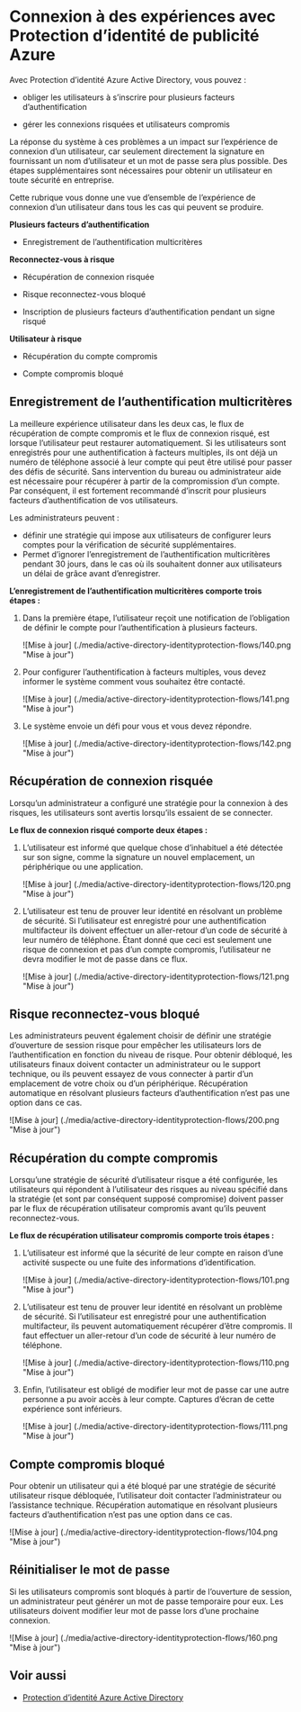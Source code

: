 <properties
    pageTitle="Connexion des expériences avec Protection d’identité de publicité Azure | Microsoft Azure"
    description="Fournit une vue d’ensemble de l’expérience utilisateur lors de la Protection d’identité a atténué ou convertis un utilisateur ou lorsqu’une authentification à plusieurs facteurs est requise par une stratégie."
    services="active-directory"
    keywords="protection d’identité Azure ActiveDirectory, découverte d’application cloud, gestion des applications, sécurité, risques, le niveau de risque, vulnérabilité, stratégie de sécurité"
    documentationCenter=""
    authors="markusvi"
    manager="femila"
    editor=""/>

<tags
    ms.service="active-directory"
    ms.workload="identity"
    ms.tgt_pltfrm="na"
    ms.devlang="na"
    ms.topic="article"
    ms.date="08/16/2016"
    ms.author="markvi"/>

# <a name="sign-in-experiences-with-azure-ad-identity-protection"></a>Connexion à des expériences avec Protection d’identité de publicité Azure

Avec Protection d’identité Azure Active Directory, vous pouvez :

- obliger les utilisateurs à s’inscrire pour plusieurs facteurs d’authentification

- gérer les connexions risquées et utilisateurs compromis

La réponse du système à ces problèmes a un impact sur l’expérience de connexion d’un utilisateur, car seulement directement la signature en fournissant un nom d’utilisateur et un mot de passe sera plus possible. Des étapes supplémentaires sont nécessaires pour obtenir un utilisateur en toute sécurité en entreprise.

Cette rubrique vous donne une vue d’ensemble de l’expérience de connexion d’un utilisateur dans tous les cas qui peuvent se produire.

**Plusieurs facteurs d’authentification**

- Enregistrement de l’authentification multicritères



**Reconnectez-vous à risque**

- Récupération de connexion risquée

- Risque reconnectez-vous bloqué

- Inscription de plusieurs facteurs d’authentification pendant un signe risqué
 

**Utilisateur à risque**

- Récupération du compte compromis

- Compte compromis bloqué




## <a name="multi-factor-authentication-registration"></a>Enregistrement de l’authentification multicritères

La meilleure expérience utilisateur dans les deux cas, le flux de récupération de compte compromis et le flux de connexion risqué, est lorsque l’utilisateur peut restaurer automatiquement. Si les utilisateurs sont enregistrés pour une authentification à facteurs multiples, ils ont déjà un numéro de téléphone associé à leur compte qui peut être utilisé pour passer des défis de sécurité. Sans intervention du bureau ou administrateur aide est nécessaire pour récupérer à partir de la compromission d’un compte. Par conséquent, il est fortement recommandé d’inscrit pour plusieurs facteurs d’authentification de vos utilisateurs. 

Les administrateurs peuvent :

- définir une stratégie qui impose aux utilisateurs de configurer leurs comptes pour la vérification de sécurité supplémentaires. 
- Permet d’ignorer l’enregistrement de l’authentification multicritères pendant 30 jours, dans le cas où ils souhaitent donner aux utilisateurs un délai de grâce avant d’enregistrer.

**L’enregistrement de l’authentification multicritères comporte trois étapes :**

1. Dans la première étape, l’utilisateur reçoit une notification de l’obligation de définir le compte pour l’authentification à plusieurs facteurs. 

    ![Mise à jour] (./media/active-directory-identityprotection-flows/140.png "Mise à jour")


2. Pour configurer l’authentification à facteurs multiples, vous devez informer le système comment vous souhaitez être contacté.

    ![Mise à jour] (./media/active-directory-identityprotection-flows/141.png "Mise à jour")
 
3. Le système envoie un défi pour vous et vous devez répondre.

    ![Mise à jour] (./media/active-directory-identityprotection-flows/142.png "Mise à jour")

 



## <a name="risky-sign-in-recovery"></a>Récupération de connexion risquée

Lorsqu’un administrateur a configuré une stratégie pour la connexion à des risques, les utilisateurs sont avertis lorsqu’ils essaient de se connecter. 

**Le flux de connexion risqué comporte deux étapes :** 

1. L’utilisateur est informé que quelque chose d’inhabituel a été détectée sur son signe, comme la signature un nouvel emplacement, un périphérique ou une application. 

    ![Mise à jour] (./media/active-directory-identityprotection-flows/120.png "Mise à jour")

2. L’utilisateur est tenu de prouver leur identité en résolvant un problème de sécurité. Si l’utilisateur est enregistré pour une authentification multifacteur ils doivent effectuer un aller-retour d’un code de sécurité à leur numéro de téléphone. Étant donné que ceci est seulement une risque de connexion et pas d’un compte compromis, l’utilisateur ne devra modifier le mot de passe dans ce flux. 

    ![Mise à jour] (./media/active-directory-identityprotection-flows/121.png "Mise à jour")



 
## <a name="risky-sign-in-blocked"></a>Risque reconnectez-vous bloqué
Les administrateurs peuvent également choisir de définir une stratégie d’ouverture de session risque pour empêcher les utilisateurs lors de l’authentification en fonction du niveau de risque. Pour obtenir débloqué, les utilisateurs finaux doivent contacter un administrateur ou le support technique, ou ils peuvent essayez de vous connecter à partir d’un emplacement de votre choix ou d’un périphérique. Récupération automatique en résolvant plusieurs facteurs d’authentification n’est pas une option dans ce cas.

![Mise à jour] (./media/active-directory-identityprotection-flows/200.png "Mise à jour")




## <a name="compromised-account-recovery"></a>Récupération du compte compromis

Lorsqu’une stratégie de sécurité d’utilisateur risque a été configurée, les utilisateurs qui répondent à l’utilisateur des risques au niveau spécifié dans la stratégie (et sont par conséquent supposé compromise) doivent passer par le flux de récupération utilisateur compromis avant qu’ils peuvent reconnectez-vous. 

**Le flux de récupération utilisateur compromis comporte trois étapes :**

1. L’utilisateur est informé que la sécurité de leur compte en raison d’une activité suspecte ou une fuite des informations d’identification.

    ![Mise à jour] (./media/active-directory-identityprotection-flows/101.png "Mise à jour")

2.  L’utilisateur est tenu de prouver leur identité en résolvant un problème de sécurité. Si l’utilisateur est enregistré pour une authentification multifacteur, ils peuvent automatiquement récupérer d’être compromis. Il faut effectuer un aller-retour d’un code de sécurité à leur numéro de téléphone. 

    ![Mise à jour] (./media/active-directory-identityprotection-flows/110.png "Mise à jour")


3.  Enfin, l’utilisateur est obligé de modifier leur mot de passe car une autre personne a pu avoir accès à leur compte. Captures d’écran de cette expérience sont inférieurs.
 
    ![Mise à jour] (./media/active-directory-identityprotection-flows/111.png "Mise à jour")



## <a name="compromised-account-blocked"></a>Compte compromis bloqué 

Pour obtenir un utilisateur qui a été bloqué par une stratégie de sécurité utilisateur risque débloquée, l’utilisateur doit contacter l’administrateur ou l’assistance technique. Récupération automatique en résolvant plusieurs facteurs d’authentification n’est pas une option dans ce cas.


![Mise à jour] (./media/active-directory-identityprotection-flows/104.png "Mise à jour")



 
## <a name="reset-password"></a>Réinitialiser le mot de passe

Si les utilisateurs compromis sont bloqués à partir de l’ouverture de session, un administrateur peut générer un mot de passe temporaire pour eux. Les utilisateurs doivent modifier leur mot de passe lors d’une prochaine connexion.

![Mise à jour] (./media/active-directory-identityprotection-flows/160.png "Mise à jour")


 




 

## <a name="see-also"></a>Voir aussi

- [Protection d’identité Azure Active Directory](active-directory-identityprotection.md) 